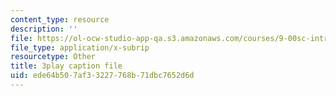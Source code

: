```yaml
---
content_type: resource
description: ''
file: https://ol-ocw-studio-app-qa.s3.amazonaws.com/courses/9-00sc-introduction-to-psychology-fall-2011/ede64b507af33227768b71dbc7652d6d_kD3CswjYb2E.srt
file_type: application/x-subrip
resourcetype: Other
title: 3play caption file
uid: ede64b50-7af3-3227-768b-71dbc7652d6d
---
```

